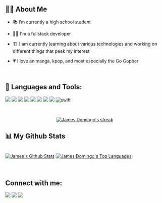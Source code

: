 

## 🙋‍♂️ About Me

- 📚 I’m currently a high school student

- 👨‍💻 I'm a fullstack developer

- 🏗️ I am currently learning about various technologies and working on different things that peek my interest

- 💗 I love animanga, kpop, and most especially the Go Gopher

<br>

## 🚀 Languages and Tools:

<p align="left"> 
     <img src="https://img.icons8.com/color/48/000000/javascript.png"/>
     <img src="https://img.icons8.com/color/48/000000/typescript.png"/>
    <img src="https://img.icons8.com/color/48/000000/css3.png"/>
    <img src="https://img.icons8.com/color/48/000000/html-5.png"/>
   <img src="https://img.icons8.com/color/48/000000/python.png"/>
     <img src="https://img.icons8.com/color/50/000000/golang.png"/>
    <img src="https://img.icons8.com/fluency/48/000000/node-js.png"/>
    <img src="https://img.icons8.com/color/48/000000/graphql.png"/>
     <img src="https://img.icons8.com/color/48/swift.png" alt="swift"/>
</p>
<br/>

<p align="center">
    <a href="https://github.com/MangKong-coder/github-readme-streak-stats">
        <img title="🔥 Get streak stats for your profile at git.io/streak-stats" alt="James Domingo's streak" src="https://github-readme-streak-stats.herokuapp.com/?user=MangKong-coder&theme=blueberry&hide_border=true&stroke=0000&background=#242938"/>
    </a>
</p>

## 📊 My Github Stats

  <br/>
    <a href="https://github.com/MangKong-coder/github-readme-stats"><img alt="James's Github Stats" src="https://github-readme-stats.vercel.app/api?username=MangKong-coder&show_icons=true&count_private=true&theme=blueberry&hide_border=true&bg_color=#242938" /></a>
  <a href="https://github.com/MangKong-coder/github-readme-stats"><img alt="James Domingo's Top Languages" src="https://github-readme-stats.vercel.app/api/top-langs/?username=MangKong-coder&langs_count=8&count_private=true&layout=compact&theme=blueberry&hide_border=true&bg_color=#242938" /></a>
  <br/>
  
<br/>
<br/>

## Connect with me:
<p align="left">

<a href = "https://www.facebook.com/profile.php?id=100061256145367"><img src="https://img.icons8.com/color/48/000000/facebook-new.png"/></a>
<a href = "https://mail.google.com/mail/u/0/?fs=1&to=domango1214@gmail.com&tf=cm"> <img src="https://img.icons8.com/color/48/000000/gmail-new.png"/></a>
<a href = "https://www.linkedin.com/in/james-domingo-90b9b3225/"><img src="https://img.icons8.com/fluency/48/000000/linkedin-circled.png"/> </a>

</p>
